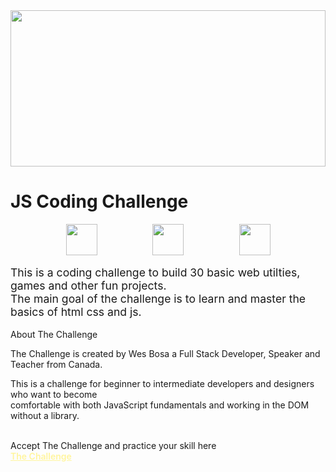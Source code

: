 <link rel="preconnect" href="https://fonts.googleapis.com">
<link rel="preconnect" href="https://fonts.gstatic.com" crossorigin>
<link href="https://fonts.googleapis.com/css2?family=Poppins:ital,wght@0,100;0,200;0,300;0,400;0,500;0,600;0,700;0,800;0,900;1,100;1,200;1,300;1,400;1,500;1,600;1,700;1,800;1,900&display=swap" rel="stylesheet">
<html style="padding: 0px;  margin: 0px;  box-sizing: border-box;  font-family: 'Poppins', sans-serif;"></html>
<div class="banner" style="width:100%; height:250px;">
  <img src="https://res.cloudinary.com/wesbos/image/fetch/w_700,q_auto,f_auto/https://courses.wesbos.com/images/JS3-social-share.png" style="width:100%; height:100%;">
</div>
<h1>JS Coding Challenge</h1>
<div>
  <div class="intro-icons" style="display:flex; justify-content:space-evenly; align-items:center; width:100%;">
    <img src="https://cdn-icons-png.flaticon.com/512/174/174854.png" style="height:50px;">
    <img src="https://cdn-icons-png.flaticon.com/512/732/732190.png" style="height:50px;">
    <img src="https://cdn-icons-png.flaticon.com/512/5968/5968292.png" style="height:50px;">
  </div>
  <br>
  <span style="font-size: 1.1rem;">This is a coding challenge to build 30 basic web utilties, games and other fun projects.</span>
  <br>
  <span style="font-size: 1.1rem;">The main goal of the challenge is to learn and master the basics of html css and js.</span>
</div>
<br>
<div>
  <span>About The Challenge</span>
  <p>The Challenge is created by Wes Bosa a Full Stack Developer, Speaker and Teacher from Canada.</p>
  <p>This is a challenge for beginner to intermediate developers and designers who want to become <br> comfortable with both JavaScript fundamentals and working in the DOM without a library. </p>
  <br>
  <span>Accept The Challenge and practice your skill here</span>
  <br>
  <a href="https://javascript30.com/" style="font-weight:600; color:rgb(255, 245, 158); text-decoration:underline;">The Challenge</a>
</div>